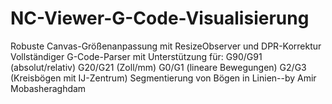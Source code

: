 # NC-Viewer-G-Code-Visualisierung
Robuste Canvas-Größenanpassung mit ResizeObserver und DPR-Korrektur  Vollständiger G-Code-Parser mit Unterstützung für:  G90/G91 (absolut/relativ)  G20/G21 (Zoll/mm)  G0/G1 (lineare Bewegungen)  G2/G3 (Kreisbögen mit IJ-Zentrum)  Segmentierung von Bögen in Linien--by Amir Mobasheraghdam

